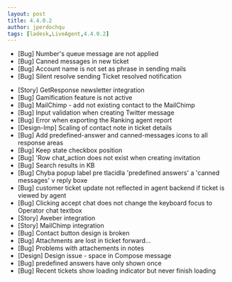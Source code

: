 ```yaml
---
layout: post
title: 4.4.0.2
author: jperdochqu
tags: [ladesk,LiveAgent,4.4.0.2]
---
```


- [Bug] Number's  queue message are not applied
- [Bug] Canned messages in new ticket
- [Bug] Account name is not set as phrase in sending mails
- [Bug] Silent resolve sending Ticket resolved notification

<!--more-->

- [Story] GetResponse newsletter integration
- [Bug] Gamification feature is not active
- [Bug] MailChimp - add not existing contact to the MailChimp
- [Bug] Input validation when creating Twitter message
- [Bug] Error when exporting the Ranking agent report
- [Design-Imp] Scaling of contact note in ticket details
- [Bug] Add predefined-answer and canned-messages icons to all response areas
- [Bug] Keep state checkbox position
- [Bug] 'Row chat_action does not exist when creating invitation
- [Bug] Search results in KB
- [Bug] Chyba popup label pre tlacidla 'predefined answers' a 'canned messages' v  reply boxe
- [Bug] customer ticket update not reflected in agent backend if ticket is viewed by agent
- [Bug] Clicking accept chat does not change the keyboard focus to Operator chat textbox
- [Story] Aweber integration
- [Story] MailChimp integration
- [Bug] Contact button design is broken
- [Bug] Attachments are lost in ticket forward...
- [Bug] Problems with attachements in notes
- [Design] Design issue - space in Compose message
- [Bug] predefined answers have only shown once
- [Bug] Recent tickets show loading indicator but never finish loading
